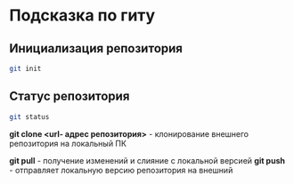 # Подсказка по гиту

## Инициализация репозитория

```sh
git init
```

## Статус репозитория

```sh
git status
```

**git clone <url- адрес репозитория>** - клонирование внешнего репозитория на локальный ПК

**git pull** - получение изменений и слияние с локальной версией
**git push** - отправляет локальную версию репозитория на внешний